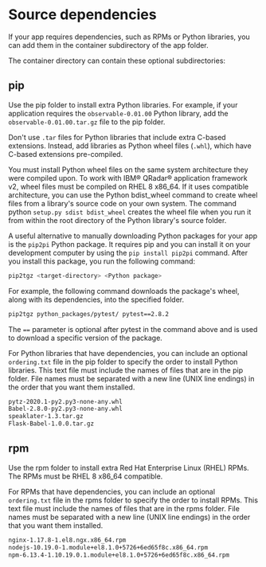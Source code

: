 # Source dependencies

If your app requires dependencies, such as RPMs or Python libraries, you can add them in the container subdirectory of
the app folder.

The container directory can contain these optional subdirectories:

## pip

Use the pip folder to install extra Python libraries. For example, if your application requires the `observable-0.01.00`
Python library, add the `observable-0.01.00.tar.gz` file to the pip folder.

Don't use `.tar` files for Python libraries that include extra C-based extensions. Instead, add libraries as Python
wheel files (`.whl`), which have C-based extensions pre-compiled.

You must install Python wheel files on the same system architecture they were compiled upon. To work with IBM® QRadar®
application framework v2, wheel files must be compiled on RHEL 8 x86_64. If it uses compatible architecture, you can
use the Python bdist_wheel command to create wheel files from a library's source code on your own system. The command
python `setup.py sdist bdist_wheel` creates the wheel file when you run it from within the root directory of the Python
library's source folder.

A useful alternative to manually downloading Python packages for your app is the `pip2pi` Python package. It requires
pip and you can install it on your development computer by using the `pip install pip2pi` command. After you install
this package, you run the following command:

```bash
pip2tgz <target-directory> <Python package>
```

For example, the following command downloads the package's wheel, along with its dependencies, into the specified
folder.

```bash
pip2tgz python_packages/pytest/ pytest==2.8.2
```

The `==` parameter is optional after pytest in the command above and is used to download a specific version of the
package.

For Python libraries that have dependencies, you can include an optional `ordering.txt` file in the pip folder to specify
the order to install Python libraries. This text file must include the names of files that are in the pip
folder. File names must be separated with a new line (UNIX line endings) in the order that you want them installed.

```txt
pytz-2020.1-py2.py3-none-any.whl
Babel-2.8.0-py2.py3-none-any.whl
speaklater-1.3.tar.gz
Flask-Babel-1.0.0.tar.gz
```

## rpm

Use the rpm folder to install extra Red Hat Enterprise Linux (RHEL) RPMs. The RPMs must be RHEL 8 x86_64 compatible.

For RPMs that have dependencies, you can include an optional `ordering.txt` file in the rpms folder to specify the order
to install RPMs. This text file must include the names of files that are in the rpms folder. File names
must be separated with a new line (UNIX line endings) in the order that you want them installed.

```txt
nginx-1.17.8-1.el8.ngx.x86_64.rpm
nodejs-10.19.0-1.module+el8.1.0+5726+6ed65f8c.x86_64.rpm
npm-6.13.4-1.10.19.0.1.module+el8.1.0+5726+6ed65f8c.x86_64.rpm
```
